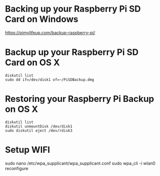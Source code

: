 # Backing up your Raspberry Pi SD Card on Windows

https://pimylifeup.com/backup-raspberry-pi/

# Backup up your Raspberry Pi SD Card on OS X

```
diskutil list
sudo dd if=/dev/disk1 of=~/PiSDBackup.dmg
```

# Restoring your Raspberry Pi Backup on OS X

```
diskutil list
diskutil unmountDisk /dev/disk1
sudo diskutil eject /dev/rdisk3
```


# Setup WIFI 

sudo nano /etc/wpa_supplicant/wpa_supplicant.conf
sudo wpa_cli -i wlan0 reconfigure